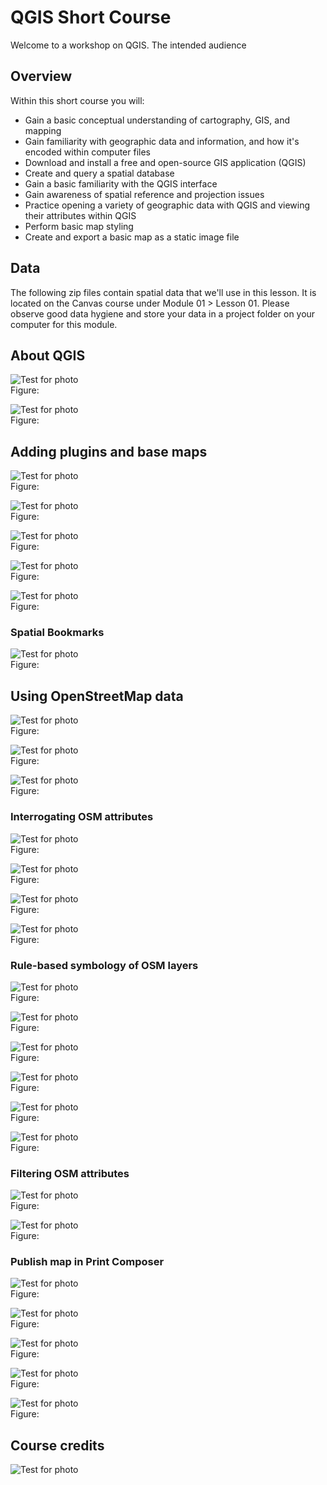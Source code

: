 # QGIS Short Course

Welcome to a workshop on QGIS. The intended audience 

## Overview

Within this short course you will:

* Gain a basic conceptual understanding of cartography, GIS, and mapping
* Gain familiarity with geographic data and information, and how it's encoded within computer files
* Download and install a free and open-source GIS application (QGIS)
* Create and query a spatial database
* Gain a basic familiarity with the QGIS interface
* Gain awareness of spatial reference and projection issues
* Practice opening a variety of geographic data with QGIS and viewing their attributes within QGIS
* Perform basic map styling
* Create and export a basic map as a static image file

## Data

The following zip files contain spatial data that we'll use in this lesson. It is located on the Canvas course under Module 01 > Lesson 01. Please observe good data hygiene and store your data in a project folder on your computer for this module. 


## About QGIS

![Test for photo](images/presentation/01_01.png)   
Figure:


![Test for photo](images/presentation/02_01.png)   
Figure:

## Adding plugins and base maps

![Test for photo](images/presentation/03_01.png)   
Figure:

![Test for photo](images/presentation/04_01.png)   
Figure:

![Test for photo](images/presentation/05_01.png)   
Figure:

![Test for photo](images/presentation/06_01.png)   
Figure:


![Test for photo](images/presentation/07_01.png)   
Figure:

### Spatial Bookmarks

![Test for photo](images/presentation/08_01.png)   
Figure:

## Using OpenStreetMap data

![Test for photo](images/presentation/09_01.png)   
Figure:


![Test for photo](images/presentation/10_01.png)   
Figure:


![Test for photo](images/presentation/11_01.png)   
Figure:

### Interrogating OSM attributes

![Test for photo](images/presentation/12_01.png)   
Figure:

![Test for photo](images/presentation/13_01.png)   
Figure:

![Test for photo](images/presentation/14_01.png)   
Figure:

![Test for photo](images/presentation/15_01.png)   
Figure:

### Rule-based symbology of OSM layers

![Test for photo](images/presentation/16_01.png)   
Figure:

![Test for photo](images/presentation/17_01.png)   
Figure:

![Test for photo](images/presentation/18_01.png)   
Figure:


![Test for photo](images/presentation/19_01.png)   
Figure:

![Test for photo](images/presentation/20_01.png)   
Figure:


![Test for photo](images/presentation/21_01.jpg)   
Figure:

### Filtering OSM attributes

![Test for photo](images/presentation/23_01.png)   
Figure:


![Test for photo](images/presentation/24_01.png)   
Figure:

### Publish map in Print Composer

![Test for photo](images/presentation/25_01.png)   
Figure:



![Test for photo](images/presentation/26_01.png)   
Figure:


![Test for photo](images/presentation/27_01.png)   
Figure:


![Test for photo](images/presentation/28_01.png)   
Figure:


![Test for photo](images/presentation/29_01.png)   
Figure:





## Course credits

![Test for photo](images/nmp.png)
